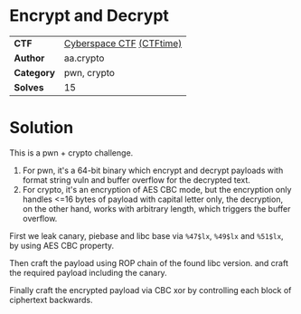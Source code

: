 # Encrypt and Decrypt

|              |                                                                                    |
| ------------ | ---------------------------------------------------------------------------------- |
| **CTF**      | [Cyberspace CTF](https://2024.csc.tf/) [(CTFtime)](https://ctftime.org/event/2428) |
| **Author**   | aa.crypto                                                                          |
| **Category** | pwn, crypto                                                                        |
| **Solves**   | 15                                                                                 |

# Solution

This is a pwn + crypto challenge.

1. For pwn, it's a 64-bit binary which encrypt and decrypt payloads with format string vuln and buffer overflow for the decrypted text.
2. For crypto, it's an encryption of AES CBC mode, but the encryption only handles <=16 bytes of payload with capital letter only, the decryption, on the other hand, works with arbitrary length, which triggers the buffer overflow.

First we leak canary, piebase and libc base via `%47$lx`, `%49$lx` and `%51$lx`, by using AES CBC property.

Then craft the payload using ROP chain of the found libc version. and craft the required payload including the canary.

Finally craft the encrypted payload via CBC xor by controlling each block of ciphertext backwards.
